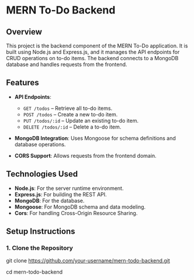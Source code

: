 # MERN To-Do Backend

## Overview

This project is the backend component of the MERN To-Do application. It is built using Node.js and Express.js, and it manages the API endpoints for CRUD operations on to-do items. The backend connects to a MongoDB database and handles requests from the frontend.

## Features

- **API Endpoints**:
  - `GET /todos` – Retrieve all to-do items.
  - `POST /todos` – Create a new to-do item.
  - `PUT /todos/:id` – Update an existing to-do item.
  - `DELETE /todos/:id` – Delete a to-do item.

- **MongoDB Integration**: Uses Mongoose for schema definitions and database operations.
- **CORS Support**: Allows requests from the frontend domain.

## Technologies Used

- **Node.js**: For the server runtime environment.
- **Express.js**: For building the REST API.
- **MongoDB**: For the database.
- **Mongoose**: For MongoDB schema and data modeling.
- **Cors**: For handling Cross-Origin Resource Sharing.

## Setup Instructions

### 1. Clone the Repository


git clone https://github.com/your-username/mern-todo-backend.git

cd mern-todo-backend



